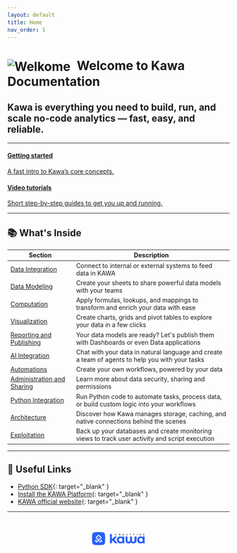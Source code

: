 ```yaml
---
layout: default
title: Home
nav_order: 1
---
```


<h1>
  <img
    src="{{ '/assets/icons/door_open.svg' | relative_url }}"
    alt="Welkome"
    width="48"
    style="vertical-align: middle; margin-right: 8px;"
  />
  Welcome to Kawa Documentation
</h1>

## Kawa is everything you need to **build**, **run**, and **scale** no-code analytics — fast, easy, and reliable.

---

<div class="link-card-group">
  <a href="./00__getting_started.html" class="link-card primary">
    <h4>Getting started</h4>
    <p>A fast intro to Kawa’s core concepts.</p>
  </a>
  <a href="https://docs.kawa.ai/video-tutorials/english-tutorials" class="link-card">
    <h4>Video tutorials</h4>
    <p>Short step-by-step guides to get you up and running.</p>
  </a>
</div>

---

## 📚 What's Inside

| Section         | Description                                                                                       |
|----------------|---------------------------------------------------------------------------------------------------|
| [Data Integration](./01_00_data_integration.html) | Connect to internal or external systems to feed data in KAWA                                      |
| [Data Modeling](./02_00_modeling.html) | Create your sheets to share powerful data models with your teams                                  |
| [Computation](03_00_computations.md) | Apply formulas, lookups, and mappings to transform and enrich your data with ease                 |
| [Visualization](./04_00_visualization.html) | Create charts, grids and pivot tables to explore your data in a few clicks                        |
| [Reporting and Publishing](./05_00_publishing.html) | Your data models are ready? Let's publish them with Dashboards or even Data applications          |
| [AI Integration](./06_00_ai_integration.html) | Chat with your data in natural language and create a team of agents to help you with your tasks   |
| [Automations](./07_00_automations.html) | Create your own workflows, powered by your data                                                   |
| [Administration and Sharing](./08_00_administration.html) | Learn more about data security, sharing and permissions                                           |
| [Python Integration](09_00_python_integration.md) | Run Python code to automate tasks, process data, or build custom logic into your workflows        |
| [Architecture](10_00_architecture.md) | Discover how Kawa manages storage, caching, and native connections behind the scenes              |
| [Exploitation](11_00_exploitation.md) | Back up your databases and create monitoring views to track user activity and script execution    |

---

## 🔗 Useful Links

- [Python SDK](https://github.com/kawa-analytics/kywy-documentation){: target="_blank" }
- [Install the KAWA Platform](https://github.com/kawa-analytics/kawa-docker-install){: target="_blank" }
- [KAWA official website](https://www.kawa.ai){: target="_blank" }

---

<p align="center">
  <img src="./logo.png" alt="Kawa Logo" width="120" style="margin-top: 2rem;" />
</p>